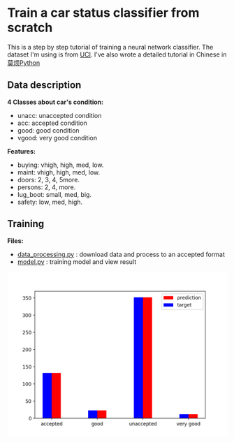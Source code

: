 # Train a car status classifier from scratch

This is a step by step tutorial of training a neural network classifier.
The dataset I'm using is from [UCI](http://archive.ics.uci.edu/ml/datasets/Car+Evaluation).
I've also wrote a detailed tutorial in Chinese in [莫烦Python](https://morvanzhou.github.io/tutorials/machine-learning/ML-practice/build-car-classifier-from-scratch1/)

## Data description

**4 Classes about car's condition:**
* unacc: unaccepted condition
* acc:  accepted condition
* good: good condition
* vgood: very good condition

**Features:**
* buying: vhigh, high, med, low.
* maint: vhigh, high, med, low.
* doors: 2, 3, 4, 5more.
* persons: 2, 4, more.
* lug_boot: small, med, big.
* safety: low, med, high.

## Training
**Files:**
* [data_processing.py](/data_processing.py) : download data and process to an accepted format
* [model.py](/model.py) : training model and view result

![Training result](/res.png)